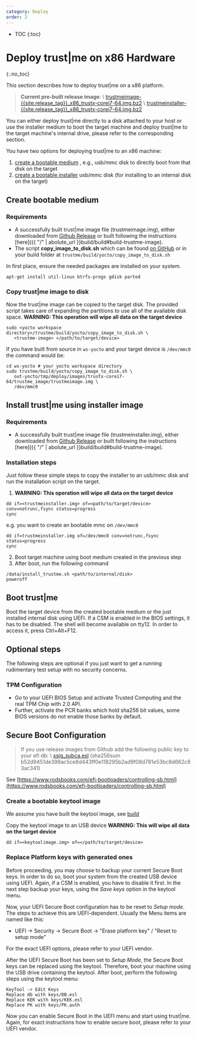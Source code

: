```yaml
---
category: Deploy
order: 2
---
```

- TOC
{:toc}

# Deploy trust\|me on x86 Hardware
{:.no_toc}

This section describes how to deploy trust\|me on a x86 platform.

> **Current pre-built release image**: \\
[trustmeimage-{{site.release_tag}}_x86_trustx-corei7-64.img.bz2]({{site.githuborg}}/{{site.repository}}/releases/download/{{site.release_tag}}/trustmeimage-{{site.release_tag}}_x86_trustx-corei7-64.img.bz2) \\
[trustmeinstaller-{{site.release_tag}}_x86_trustx-corei7-64.img.bz2]({{site.githuborg}}/{{site.repository}}/releases/download/{{site.release_tag}}/trustmeinstaller-{{site.release_tag}}_x86_trustx-corei7-64.img.bz2)

You can either deploy trust\|me directly to a disk attached to your host or use the installer medium to boot the target machine and deploy trust\|me to the target machine's internal drive, please refer to the corresponding section.

You have two options for deploying trust\|me to an x86 machine:
1. [create a bootable medium](#create-bootable-medium) , e.g., usb/mmc disk to directly boot from that disk on the target
2. [create a bootable installer](#install-trustme-using-installer-image) usb/mmc disk (for installing to an internal disk on the target)

## Create bootable medium

### Requirements
* A successfully built trust\|me image file (trustmeimage.img), either downloaded from [Github Release]({{site.githuborg}}/{{site.repository}}/releases/tag/{{site.release_tag}}) or built following the instructions [here]({{ "/" | abolute_url }}build/build#build-trustme-image).
* The script **copy_image_to_disk.sh** which can be found [on GitHub](https://github.com/trustme_build/yocto/copy_image_to_disk.sh) or in your build folder at `trustme/build/yocto/copy_image_to_disk.sh`

In first place, ensure the needed packages are installed on your system.
```
apt-get install util-linux btrfs-progs gdisk parted
```

### Copy trust\|me image to disk
Now the trust\|me image can be copied to the target disk.
The provided script takes care of expanding the partitions to use all of the available disk space.
**WARNING: This operation will wipe all data on the target device**
```
sudo <yocto workspace directory>/trustme/build/yocto/copy_image_to_disk.sh \
   <trustme-image> </path/to/target/device>
```
If you have built from source in `ws-yocto` and your target device is `/dev/mmc0` the command would be:
```
cd ws-yocto # your yocto workspace directory
sudo trustme/build/yocto/copy_image_to_disk.sh \
   out-yocto/tmp/deploy/images/trustx-corei7-64/trustme_image/trustmeimage.img \
   /dev/mmc0
```

## Install trust\|me using installer image

### Requirements
* A successfully built trust\|me image file (trustmeinstaller.img), either downloaded from [Github Release]({{site.githuborg}}/{{site.repository}}/releases/tag/{{site.release_tag}}) or built following the instructions [here]({{ "/" | abolute_url }}build/build#build-trustme-image).

### Installation steps
Just follow these simple steps to copy the installer to an usb/mmc disk and
run the installation script on the target.
1. **WARNING: This operation will wipe all data on the target device**
```
dd if=<trustmeinstaller.img> of=<path/to/target/device> conv=notrunc,fsync status=progress
sync
```
e.g. you want to create an bootable mmc on `/dev/mmc0`
```
dd if=trustmeinstaller.img of=/dev/mmc0 conv=notrunc,fsync status=progress
sync
```
2. Boot target machine using boot medium created in the previous step
3. After boot, run the following command
```
/data/install_trustme.sh <path/to/internal/disk>
poweroff
```

## Boot trust\|me

Boot the target device from the created bootable medium or the just installed internal disk using UEFI. If a CSM is enabled in the BIOS settings, it has to be disabled. The shell will become available on tty12. In order to access it, press Ctrl+Alt+F12.

## Optional steps
The following steps are optional if you just want to get a running rudimentary test setup with
no security concerns.

### TPM Configuration
* Go to your UEFI BIOS Setup and activate Trusted Computing and the real TPM Chip with 2.0 API.
* Further, activate the PCR banks which hold sha256 bit values, some BIOS versions
do not enable those banks by default.

## Secure Boot Configuration

> If you use release images from Github add the following public key to your efi db: \\
[ssig_subca.esl]({{site.githuborg}}/{{site.repository}}/releases/download/v0.1/ssig_subca.esl)
(sha256sum b52d9451de399ac5ce8d443ff0e118295b2ad9f08d781e53bc8d662c83ac341)


See [https://www.rodsbooks.com/efi-bootloaders/controlling-sb.html](https://www.rodsbooks.com/efi-bootloaders/controlling-sb.html)

### Create a bootable keytool image
We assume you have built the keytool image, see [build](../build/build#build-keytool-image-for-uefi-secure-boot-configuration)

Copy the keytool image to an USB device
**WARNING: This will wipe all data on the target device**
```
dd if=<keytoolimage.img> of=</path/to/target/device>
```


### Replace Platform keys with generated ones

Before proceeding, you may choose to backup your current Secure Boot keys.
In order to do so, boot your system from the created USB device using UEFI. Again, if a CSM is enabled, you have to disable it first.
In the next step backup your keys, using the *Save keys* option in the keytool menu.

Now, your UEFI Secure Boot configuration has to be reset to *Setup mode*. The steps to achieve this are UEFI-dependent. Usually the Menu items are named like this:
* UEFI -> Security -> Secure Boot -> "Erase platform key" / "Reset to setup mode"

For the exact UEFI options, please refer to your UEFI vendor.

After the UEFI Secure Boot has been set to *Setup Mode*, the Secure Boot keys can be replaced using the keytool.
Therefore, boot your machine using the USB drive containing the keytool. After boot, perform the following steps using the keytool menu:
```
KeyTool -> Edit Keys
Replace db with keys/DB.esl
Replace KEK with keys/KEK.esl
Replace PK with keys/PK.auth
```
Now you can enable Secure Boot in the UEFI menu and start using trust\|me.
Again, for exact instructions how to enable secure boot, please refer to your UEFI vendor.

